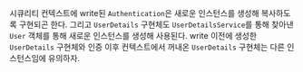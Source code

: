 시큐리티 컨텍스트에 write된 `Authentication`은 새로운 인스턴스를 생성해 복사하도록 구현되곤 한다. 그리고 `UserDetails` 구현체도 `UserDetailsService`를 통해 찾아낸 `User` 객체를 통해 새로운 인스턴스를 생성해 사용된다. write 이전에 생성한 `UserDetails` 구현체와 인증 이후 컨텍스트에서 꺼내온 `UserDetails` 구현체는 다른 인스턴스임에 유의하자.
